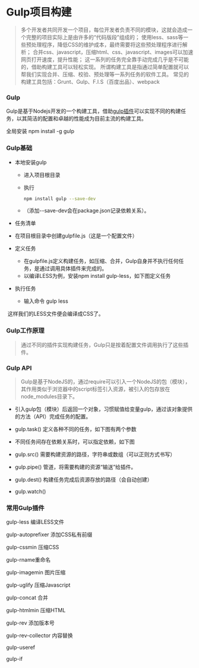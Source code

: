 # Gulp项目构建
> 多个开发者共同开发一个项目，每位开发者负责不同的模块，这就会造成一个完整的项目实际上是由许多的“代码版段”组成的；
> 使用less、sass等一些预处理程序，降低CSS的维护成本，最终需要将这些预处理程序进行解析；
> 合并css、javascript，压缩html、css、javascript、images可以加速网页打开速度，提升性能；
> 这一系列的任务完全靠手动完成几乎是不可能的，借助构建工具可以轻松实现。
> 所谓构建工具是指通过简单配置就可以帮我们实现合并、压缩、校验、预处理等一系列任务的软件工具。
> 常见的构建工具包括：Grunt、Gulp、F.I.S（百度出品）、webpack

### Gulp
Gulp是基于Nodejs开发的一个构建工具，借助[gulp插件](http://gulpjs.com/plugins/)可以实现不同的构建任务，以其简洁的配置和卓越的性能成为目前主流的构建工具。

全局安装 npm install -g gulp

### Gulp基础

+ 本地安装gulp 

  + 进入项目根目录

  + 执行

    ```bash
    npm install gulp --save-dev
    ```

  + （添加--save-dev会在package.json记录依赖关系）。

+ 任务清单
+ 在项目根目录中创建gulpfile.js（这是一个配置文件）



+ 定义任务
  + 在gulpfile.js定义构建任务，如压缩、合并，Gulp自身并不执行任何任务，是通过调用具体插件来完成的。
  + 以编译LESS为例，安装npm install gulp-less，如下图定义任务


+ 执行任务
  + 输入命令 gulp less



​	    这样我们的LESS文件便会编译成CSS了。

### Gulp工作原理



> 通过不同的插件实现构建任务，Gulp只是按着配置文件调用执行了这些插件。
>

### Gulp API

> Gulp是基于NodeJS的，通过require可以引入一个NodeJS的包（模块），其作用类似于浏览器中的script标签引入资源，被引入的包存放在node_modules目录下。
>

+ 引入gulp包（模块）后返回一个对象，习惯赋值给变量gulp，通过该对象提供的方法（API）完成任务的配置。
+ gulp.task() 定义各种不同的任务，如下图有两个参数



+ 不同任务间存在依赖关系时，可以指定依赖，如下图



+ gulp.src() 需要构建资源的路径，字符串或数组（可以正则方式书写）



+ gulp.pipe() 管道，将需要构建的资源“输送”给插件。



+ gulp.dest() 构建任务完成后资源存放的路径（会自动创建）



+ gulp.watch() 

### 常用Gulp插件

gulp-less 编译LESS文件

gulp-autoprefixer 添加CSS私有前缀

gulp-cssmin 压缩CSS

gulp-rname重命名

gulp-imagemin 图片压缩

gulp-uglify 压缩Javascript

gulp-concat 合并

gulp-htmlmin 压缩HTML

gulp-rev 添加版本号

gulp-rev-collector 内容替换

gulp-useref

gulp-if